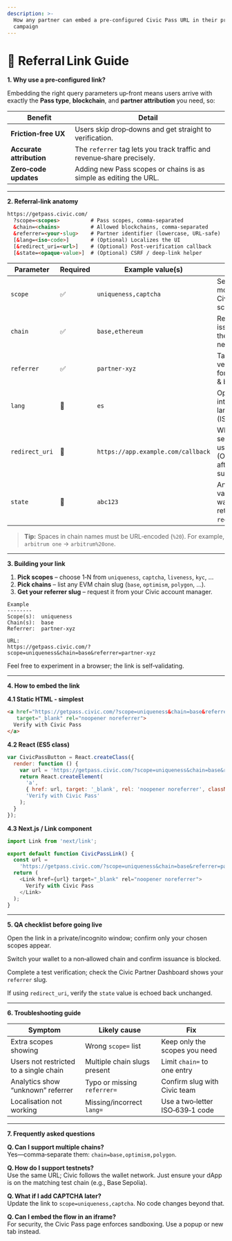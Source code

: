 ```yaml
---
description: >-
  How any partner can embed a pre‑configured Civic Pass URL in their product or
  campaign
---
```


# 🔗 Referral Link Guide

**1. Why use a pre‑configured link?**

Embedding the right query parameters up‑front means users arrive with exactly the **Pass type**, **blockchain**, and **partner attribution** you need, so:

| Benefit                  | Detail                                                                 |
| ------------------------ | ---------------------------------------------------------------------- |
| **Friction‑free UX**     | Users skip drop‑downs and get straight to verification.                |
| **Accurate attribution** | The `referrer` tag lets you track traffic and revenue‑share precisely. |
| **Zero‑code updates**    | Adding new Pass scopes or chains is as simple as editing the URL.      |

***

**2. Referral‑link anatomy**

```html
https://getpass.civic.com/
  ?scope=<scopes>          # Pass scopes, comma‑separated
  &chain=<chains>          # Allowed blockchains, comma‑separated
  &referrer=<your‑slug>    # Partner identifier (lowercase, URL‑safe)
  [&lang=<iso‑code>]       # (Optional) Localizes the UI
  [&redirect_uri=<url>]    # (Optional) Post‑verification callback
  [&state=<opaque‑value>]  # (Optional) CSRF / deep‑link helper
```

| Parameter      | Required | Example value(s)                   | Purpose                                               |
| -------------- | -------- | ---------------------------------- | ----------------------------------------------------- |
| `scope`        | ✅        | `uniqueness,captcha`               | Select one or more Civic Pass scopes.                 |
| `chain`        | ✅        | `base,ethereum`                    | Restricts issuance to the listed networks.            |
| `referrer`     | ✅        | `partner‑xyz`                      | Tags verifications for analytics & billing.           |
| `lang`         | 🔄       | `es`                               | Optional interface language (ISO‑639‑1).              |
| `redirect_uri` | 🔄       | `https://app.example.com/callback` | Where to send the user (OAuth‑style) after success.   |
| `state`        | 🔄       | `abc123`                           | Any opaque value you want returned to `redirect_uri`. |

> **Tip:** Spaces in chain names must be URL‑encoded (`%20`). For example, `arbitrum one` → `arbitrum%20one`.

***

**3. Building your link**

1. **Pick scopes** – choose 1‑N from `uniqueness`, `captcha`, `liveness`, `kyc`, …
2. **Pick chains** – list any EVM chain slug (`base`, `optimism`, `polygon`, …).
3. **Get your referrer slug** – request it from your Civic account manager.

```
Example
--------
Scope(s):  uniqueness
Chain(s):  base
Referrer:  partner-xyz

URL:
https://getpass.civic.com/?scope=uniqueness&chain=base&referrer=partner-xyz
```

Feel free to experiment in a browser; the link is self‑validating.

***

**4. How to embed the link**

**4.1 Static HTML ‑ simplest**

```html
<a href="https://getpass.civic.com/?scope=uniqueness&chain=base&referrer=partner-xyz"
   target="_blank" rel="noopener noreferrer">
  Verify with Civic Pass
</a>
```

**4.2 React (ES5 class)**

```jsx
var CivicPassButton = React.createClass({
  render: function () {
    var url = 'https://getpass.civic.com/?scope=uniqueness&chain=base&referrer=partner-xyz';
    return React.createElement(
      'a',
      { href: url, target: '_blank', rel: 'noopener noreferrer', className: 'btn btn-primary' },
      'Verify with Civic Pass'
    );
  }
});
```

**4.3 Next.js / Link component**

```js
import Link from 'next/link';

export default function CivicPassLink() {
  const url =
    'https://getpass.civic.com/?scope=uniqueness&chain=base&referrer=partner-xyz';
  return (
    <Link href={url} target="_blank" rel="noopener noreferrer">
      Verify with Civic Pass
    </Link>
  );
}
```

***

**5. QA checklist before going live**

Open the link in a private/incognito window; confirm only your chosen scopes appear.

Switch your wallet to a non‑allowed chain and confirm issuance is blocked.

Complete a test verification; check the Civic Partner Dashboard shows your `referrer` slug.

If using `redirect_uri`, verify the `state` value is echoed back unchanged.

***

**6. Troubleshooting guide**

| Symptom                                | Likely cause                 | Fix                             |
| -------------------------------------- | ---------------------------- | ------------------------------- |
| Extra scopes showing                   | Wrong `scope=` list          | Keep only the scopes you need   |
| Users not restricted to a single chain | Multiple chain slugs present | Limit `chain=` to one entry     |
| Analytics show “unknown” referrer      | Typo or missing `referrer=`  | Confirm slug with Civic team    |
| Localisation not working               | Missing/incorrect `lang=`    | Use a two‑letter ISO‑639‑1 code |

***

**7. Frequently asked questions**

**Q. Can I support multiple chains?**\
Yes—comma‑separate them: `chain=base,optimism,polygon`.

**Q. How do I support testnets?**\
Use the same URL; Civic follows the wallet network. Just ensure your dApp is on the matching test chain (e.g., Base Sepolia).

**Q. What if I add CAPTCHA later?**\
Update the link to `scope=uniqueness,captcha`. No code changes beyond that.

**Q. Can I embed the flow in an iframe?**\
For security, the Civic Pass page enforces sandboxing. Use a popup or new tab instead.
